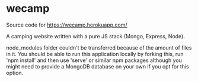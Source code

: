 # wecamp
Source code for https://wecamp.herokuapp.com/

A camping website written with a pure JS stack (Mongo, Express, Node).

node_modules folder couldn't be transferred because of the amount of files in it. You should be able to run this application locally by forking this, run 'npm install' and then use 'serve' or similar npm packages although you might need to provide a MongoDB database on your own if you opt for this option.
